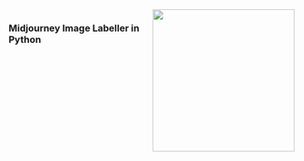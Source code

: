 <img align="right" width="250" src="https://github.com/user-attachments/assets/35206713-75c8-4cb7-97d1-22393f271d28"/>

<h3>Midjourney Image Labeller in Python</h3>
